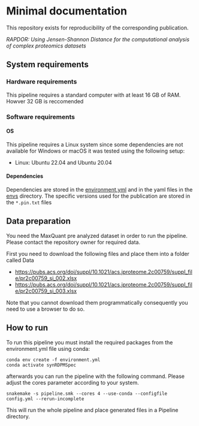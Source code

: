 # Minimal documentation

This repository exists for reproducibility of the corresponding publication.

*RAPDOR: Using Jensen-Shannon Distance for the computational analysis of complex proteomics datasets*



## System requirements

### Hardware requirements

This pipeline requires a standard computer with at least 16 GB of RAM. Howver 32 GB is reccomended

### Software requirements

#### OS
This pipeline requires a Linux system since some dependencies are not available for Windows or macOS it was tested using the following setup:

- Linux: Ubuntu 22.04 and Ubuntu 20.04

####  Dependencies

Dependencies are stored in the [environment.yml](./environment.yml) and in the yaml files in the [envs](./envs) directory. 
The specific versions used for the publication are stored in the `*.pin.txt` files


## Data preparation

You need the MaxQuant pre analyzed dataset in order to run the pipeline. Please contact the repository owner for required data.

First you need to download the following files and place them into a folder called Data

- https://pubs.acs.org/doi/suppl/10.1021/acs.jproteome.2c00759/suppl_file/pr2c00759_si_002.xlsx
- https://pubs.acs.org/doi/suppl/10.1021/acs.jproteome.2c00759/suppl_file/pr2c00759_si_003.xlsx

Note that you cannot download them programmatically consequently you need to use a browser to do so.


## How to run

To run this pipeline you must install the required packages from the environment.yml file using conda:

```shell
conda env create -f environment.yml
conda activate synRDPMSpec
```

afterwards you can run the pipeline with the following command. Please adjust the cores parameter according to your system.


```shell
snakemake -s pipeline.smk --cores 4 --use-conda --configfile config.yml --rerun-incomplete
```

This will run the whole pipeline and place generated files in a Pipeline directory. 
